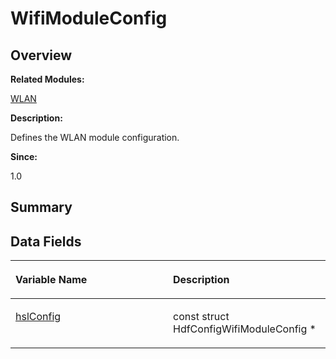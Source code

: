 # WifiModuleConfig<a name="ZH-CN_TOPIC_0000001054799643"></a>

## **Overview**<a name="section62823637093537"></a>

**Related Modules:**

[WLAN](WLAN.md)

**Description:**

Defines the WLAN module configuration. 

**Since:**

1.0

## **Summary**<a name="section692392071093537"></a>

## Data Fields<a name="pub-attribs"></a>

<a name="table872909874093537"></a>
<table><thead align="left"><tr id="row1633142442093537"><th class="cellrowborder" valign="top" width="50%" id="mcps1.1.3.1.1"><p id="p1478654413093537"><a name="p1478654413093537"></a><a name="p1478654413093537"></a>Variable Name</p>
</th>
<th class="cellrowborder" valign="top" width="50%" id="mcps1.1.3.1.2"><p id="p393528541093537"><a name="p393528541093537"></a><a name="p393528541093537"></a>Description</p>
</th>
</tr>
</thead>
<tbody><tr id="row1812910108093537"><td class="cellrowborder" valign="top" width="50%" headers="mcps1.1.3.1.1 "><p id="p413464445093537"><a name="p413464445093537"></a><a name="p413464445093537"></a><a href="WLAN.md#gae67367af307406e4693e7c4cdba69baf">hslConfig</a></p>
</td>
<td class="cellrowborder" valign="top" width="50%" headers="mcps1.1.3.1.2 "><p id="p1091302887093537"><a name="p1091302887093537"></a><a name="p1091302887093537"></a>const struct HdfConfigWifiModuleConfig *&nbsp;</p>
</td>
</tr>
</tbody>
</table>

